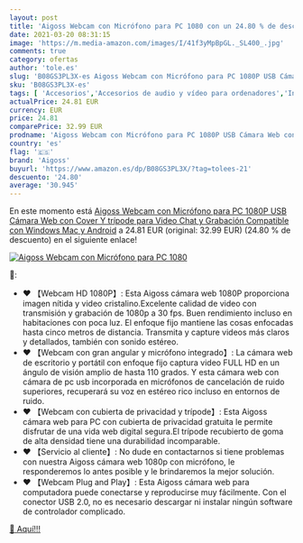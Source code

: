 ```yaml
---
layout: post
title: 'Aigoss Webcam con Micrófono para PC 1080 con un 24.80 % de descuento'
date: 2021-03-20 08:31:15
image: 'https://m.media-amazon.com/images/I/41f3yMpBpGL._SL400_.jpg'
comments: true
category: ofertas
author: 'tole.es'
slug: 'B08GS3PL3X-es Aigoss Webcam con Micrófono para PC 1080P USB Cámara Web...'
sku: 'B08GS3PL3X-es'
tags: [ 'Accesorios','Accesorios de audio y vídeo para ordenadores','Informática','Webcams y telefonía VoIP','aigoss','android', ]
actualPrice: 24.81 EUR
currency: EUR
price: 24.81
comparePrice: 32.99 EUR
prodname: 'Aigoss Webcam con Micrófono para PC 1080P USB Cámara Web con Cover Y trípode para Video Chat y Grabación  Compatible con Windows  Mac y Android'
country: 'es'
flag: '🇪🇸'
brand: 'Aigoss'
buyurl: 'https://www.amazon.es/dp/B08GS3PL3X/?tag=tolees-21'
descuento: '24.80'
average: '30.945'
---
```


En este momento está [Aigoss Webcam con Micrófono para PC 1080P USB Cámara Web con Cover Y trípode para Video Chat y Grabación  Compatible con Windows  Mac y Android](https://www.amazon.es/dp/B08GS3PL3X/?tag=tolees-21) a 24.81 EUR (original: 32.99 EUR) (24.80 %  de descuento) en el siguiente enlace!

[![Aigoss Webcam con Micrófono para PC 1080](https://m.media-amazon.com/images/I/41f3yMpBpGL._SL400_.jpg)](https://www.amazon.es/dp/B08GS3PL3X/?tag=tolees-21)

🔎:

- ❤ 【Webcam HD 1080P】: Esta Aigoss cámara web 1080P proporciona imagen nítida y video cristalino.Excelente calidad de video con transmisión y grabación de 1080p a 30 fps. Buen rendimiento incluso en habitaciones con poca luz. El enfoque fijo mantiene las cosas enfocadas hasta cinco metros de distancia. Transmita y capture videos más claros y detallados, también con sonido estéreo.
- ❤ 【Webcam con gran angular y micrófono integrado】: La cámara web de escritorio y portátil con enfoque fijo captura video FULL HD en un ángulo de visión amplio de hasta 110 grados. Y esta cámara web con cámara de pc usb incorporada en micrófonos de cancelación de ruido superiores, recuperará su voz en estéreo rico incluso en entornos de ruido.
- ❤ 【Webcam con cubierta de privacidad y trípode】: Esta Aigoss cámara web para PC con cubierta de privacidad gratuita le permite disfrutar de una vida web digital segura.El trípode recubierto de goma de alta densidad tiene una durabilidad incomparable.
- ❤ 【Servicio al cliente】: No dude en contactarnos si tiene problemas con nuestra Aigoss cámara web 1080p con micrófono, le responderemos lo antes posible y le brindaremos la mejor solución.
- ❤ 【Webcam Plug and Play】: Esta Aigoss cámara web para computadora puede conectarse y reproducirse muy fácilmente. Con el conector USB 2.0, no es necesario descargar ni instalar ningún software de controlador complicado.

[🛒 Aquí!!!](https://www.amazon.es/dp/B08GS3PL3X/?tag=tolees-21)
